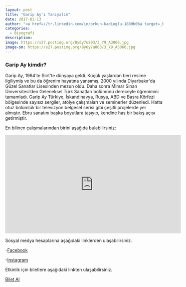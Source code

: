 ```yaml
---
layout: post
title: "Garip Ay'ı Tanıyalım"
date: 2017-02-13
author: "<a href=//tr.linkedin.com/in/orkun-kadioglu-1889b06a target=_blank>Orkun Kadıoğlu</a>"
categories:
  - Biyografi
description:
image: https://s27.postimg.org/8y6y7u803/3_Y9_A3066.jpg
image-sm: https://s27.postimg.org/8y6y7u803/3_Y9_A3066.jpg
---
```

### Garip Ay kimdir?

Garip Ay, 1984’te Siirt’te dünyaya geldi. Küçük yaşlardan beri resime ilgiliymiş ve bu da öğrenim hayatına yansımış. 2000 yılında Diyarbakır'da Güzel Sanatlar Lisesinden mezun oldu. Daha sonra Mimar Sinan Üniversitesi’den Geleneksel Türk Sanatları bölümünü dereceyle öğrenimini tamamladı. Garip Ay Türkiye, İskandinavya, Rusya, ABD ve Basra Körfezi bölgesinde sayısız sergiler, atölye çalışmaları ve seminerler düzenledi. Hatta otuz bölümlük bir televizyon belgesel serisi gibi çeşitli projelerde yer almıştır. Ebru sanatını başka boyutlara taşıyıp, kendine has bir bakış açısı getirmiştir.

En bilinen çalışmalarından birini aşağıda bulabilirsiniz:

<iframe width="560" height="315" src="https://www.youtube.com/embed/4dKy7HNU4vk" frameborder="0" allowfullscreen></iframe>


Sosyal medya hesaplarına aşağıdaki linklerden ulaşabilirsiniz.

-[Facebook](https://www.facebook.com/garipayart)

-[Instagram](https://www.instagram.com/garipay/)

Etkinlik için biletlere aşağıdaki linkten ulaşabilirsiniz.

[Bilet Al](https://www.biletino.com/event/eventdetail/3262) <i class="fa fa-external-link" aria-hidden="true"></i>
